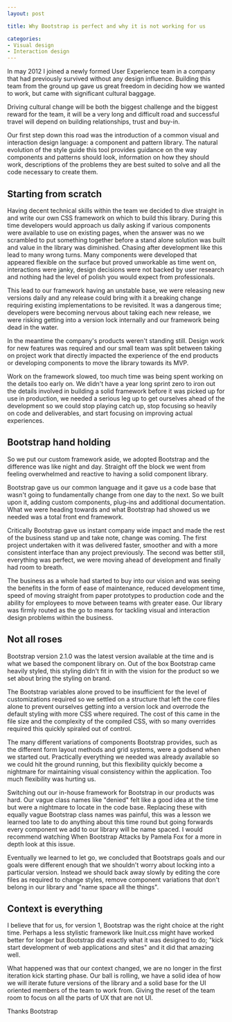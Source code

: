```yaml
---
layout: post

title: Why Bootstrap is perfect and why it is not working for us

categories:
- Visual design
- Interaction design
---
```


In may 2012 I joined a newly formed User Experience team in a company that had previously survived without any design influence. Building this team from the ground up gave us great freedom in deciding how we wanted to work, but came with significant cultural baggage.

Driving cultural change will be both the biggest challenge and the biggest reward for the team, it will be a very long and difficult road and successful travel will depend on building relationships, trust and buy-in.

Our first step down this road was the introduction of a common visual and interaction design language: a component and pattern library. The natural evolution of the style guide this tool provides guidance on the way components and patterns should look, information on how they should work, descriptions of the problems they are best suited to solve and all the code necessary to create them.



## Starting from scratch
Having decent technical skills within the team we decided to dive straight in and write our own CSS framework on which to build this library. During this time developers would approach us daily asking if various components were available to use on existing pages, when the answer was no we scrambled to put something together before a stand alone solution was built and value in the library was diminished. Chasing after development like this lead to many wrong turns. Many components were developed that appeared flexible on the surface but proved unworkable as time went on, interactions were janky, design decisions were not backed by user research and nothing had the level of polish you would expect from professionals.

This lead to our framework having an unstable base, we were releasing new versions daily and any release could bring with it a breaking change requiring existing implementations to be revisited. It was a dangerous time; developers were becoming nervous about taking each new release, we were risking getting into a version lock internally and our framework being dead in the water.

In the meantime the company's products weren't standing still. Design work for new features was required and our small team was split between taking on project work that directly impacted the experience of the end products or developing components to move the library towards its MVP.

Work on the framework slowed, too much time was being spent working on the details too early on. We didn't have a year long sprint zero to iron out the details involved in building a solid framework before it was picked up for use in production, we needed a serious leg up to get ourselves ahead of the development so we could stop playing catch up, stop focusing so heavily on code and deliverables, and start focusing on improving actual experiences.




## Bootstrap hand holding
So we put our custom framework aside, we adopted Bootstrap and the difference was like night and day. Straight off the block we went from feeling overwhelmed and reactive to having a solid component library.

Bootstrap gave us our common language and it gave us a code base that wasn't going to fundamentally change from one day to the next. So we built upon it, adding custom components, plug-ins and additional documentation. What we were heading towards and what Bootstrap had showed us we needed was a total front end framework.

Critically Bootstrap gave us instant company wide impact and made the rest of the business stand up and take note, change was coming. The first project undertaken with it was delivered faster, smoother and with a more consistent interface than any project previously. The second was better still, everything was perfect, we were moving ahead of development and finally had room to breath.

The business as a whole had started to buy into our vision and was seeing the benefits in the form of ease of maintenance, reduced development time, speed of moving straight from paper prototypes to production code and the ability for employees to move between teams with greater ease.  Our library was firmly routed as the go to means for tackling visual and interaction design problems within the business.




## Not all roses
Bootstrap version 2.1.0 was the latest version available at the time and is what we based the component library on. Out of the box Bootstrap came heavily styled, this styling didn't fit in with the vision for the product so we set about bring the styling on brand.

The Bootstrap variables alone proved to be insufficient for the level of customizations required so we settled on a structure that left the core files alone to prevent ourselves getting into a version lock and overrode the default styling with more CSS where required. The cost of this came in the file size and the complexity of the compiled CSS, with so many overrides required this quickly spiraled out of control.

The many different variations of components Bootstrap provides, such as the different form layout methods and grid systems, were a godsend when we started out. Practically everything we needed was already available so we could hit the ground running, but this flexibility quickly become a nightmare for maintaining visual consistency within the application. Too much flexibility was hurting us.

Switching out our in-house framework for Bootstrap in our products was hard. Our vague class names like "denied" felt like a good idea at the time but were a nightmare to locate in the code base. Replacing these with equally vague Bootstrap class names was painful, this was a lesson we learned too late to do anything about this time round but going forwards every component we add to our library will be name spaced. I would recommend watching When Bootstrap Attacks by Pamela Fox for a more in depth look at this issue.

Eventually we learned to let go, we concluded that Bootstraps goals and our goals were different enough that we shouldn't worry about locking into a particular version. Instead we should back away slowly by editing the core files as required to change styles, remove component variations that don't belong in our library and "name space all the things".



## Context is everything
I believe that for us, for version 1, Bootstrap was the right choice at the right time. Perhaps a less stylistic framework like Inuit.css might have worked better for longer but Bootstrap did exactly what it was designed to do; "kick start development of web applications and sites" and it did that amazing well.

What happened was that our context changed, we are no longer in the first iteration kick starting phase. Our ball is rolling, we have a solid idea of how we will iterate future versions of the library and a solid base for the UI oriented members of the team to work from. Giving the reset of the team room to focus on all the parts of UX that are not UI.

Thanks Bootstrap